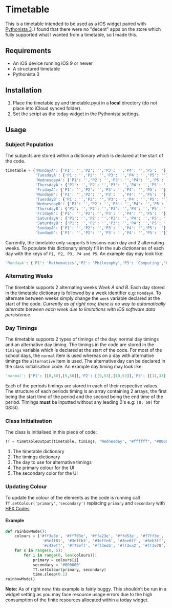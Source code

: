 # Timetable
This is a timetable intended to be used as a iOS widget paired with [Pythonista 3](http://omz-software.com/pythonista/). I found that there were no "decent" apps on the store which fully supported what I wanted from a timetable, so I made this.
## Requirements
- An iOS device running iOS 9 or newer
- A structured timetable
- Pythonista 3
## Installation
1. Place the timetable.py and timetable.pyui in a **local** directory (do not place into iCloud synced folder).
2. Set the script as the today widget in the Pythonista settings.
## Usage
### Subject Population
The subjects are stored within a dictionary which is declared at the start of the code.
```python
timetable = {'MondayA': {'P1': '','P2': '','P3': '','P4': '','P5': ''},
             'TuesdayA': {'P1': '','P2': '','P3': '','P4': '','P5': ''},
             'WednesdayA': {'P1': '','P2': '','P3': '','P4': '','P5': ''},
             'ThursdayA': {'P1': '','P2': '','P3': '','P4': '','P5': ''},
             'FridayA': {'P1': '','P2': '','P3': '','P4': '','P5': ''},
             'MondayB': {'P1': '','P2': '','P3': '','P4': '','P5': ''},
             'TuesdayB': {'P1': '','P2': '','P3': '','P4': '','P5': ''},
             'WednesdayB': {'P1': '','P2': '','P3': '','P4': '','P5': ''},
             'ThursdayB': {'P1': '','P2': '','P3': '','P4': '','P5': ''},
             'FridayB': {'P1': '','P2': '','P3': '','P4': '','P5': ''},
             'SaturdayA': {'P1': '','P2': '','P3': '','P4': '','P5': ''},
             'SaturdayB': {'P1': '','P2': '','P3': '','P4': '','P5': ''},
             'SundayA': {'P1': '','P2': '','P3': '','P4': '','P5': ''},
             'SundayB': {'P1': '','P2': '','P3': '','P4': '','P5': ''}}
```
Currently, the timetable only supports 5 lessons each day and 2 alternating weeks. To populate this dictionary simply fill in the sub dictionaries of each day with the keys of `P1, P2, P3, P4 and P5`. An example day may look like:
```python
'MondayA': {'P1': 'Mathematics','P2': 'Philosophy','P3': 'Computing','P4': 'Study','P5': 'Ethics'}
```
### Alternating Weeks
The timetable supports 2 alternating weeks *Week A and B*. Each day stored in the timetable dictionary is followed by a week identifier e.g: `MondayA`. To alternate between weeks simply change the `week` variable declared at the start of the code. *Currently as of right now, there is no way to automatically alternate between each week due to limitations with iOS software data persistence*.
### Day Timings
The timetable supports 2 types of timings of the day: normal day timings and an alternative day timing. The timings in the code are stored in the `timings` variable which is declared at the start of the code. For most of the school days, the `normal` item is used whereas on a day with alternative timings the `alternative` item is used. The alternative day can be declared in the class initialisation code. An example day timing may look like:
```python
'normal': {'P1': [[8,50],[9,50]],'P2': [[9,53],[10,53]],'P3': [[11,33],[12,33]],'P4': [[13,11],[14,11]],'P5': [[14,14],[15,14]]}
```
Each of the periods timings are stored in each of their respective values. The structure of each periods timing is an array containing 2 arrays, the first being the start time of the period and the second being the end time of the period. Timings **must** be inputted without any leading 0's e.g: `[8, 50]` for 08:50.
### Class Initialisation
The class is initialised in this piece of code:
```python
TT = timetableOutput(timetable, timings, 'Wednesday', "#ffffff", "#000000")
```
1. The timetable dictionary
2. The timings dictionary
3. The day to use for alternative timings
4. The primary colour for the UI
5. The secondary color for the UI
### Updating Colour
To update the colour of the elements as the code is running call `TT.setColour('primary','secondary')` replacing `primary` and `secondary` with [HEX Codes](http://www.color-hex.com/).
#### Example
```python
def rainbowMode():            
    colours = ['#ff3e3e', '#ff703e', '#ffa23e', '#ffd53e', '#f7ff3e', '#c4ff3e', '#92ff3e', '#5fff3e', '#3eff4e',
                '#3eff81', '#3effb3', '#3effe6', '#3ee6ff', '#3eb3ff', '#3e81ff', '#3e4eff', '#5f3eff', '#923eff',
                '#c43eff', '#f73eff', '#ff3ed5', '#ff3ea2', '#ff3e70', '#ff3e3e']            
    for x in range(0, 5):
	    for i in range(0, len(colours)):
	        primary = colours[i]
	        secondary = '#000000'
	        TT.setColour(primary, secondary)
	        time.sleep(0.1)
rainbowMode()
```
**Note:** As of right now, this example is fairly buggy. This shouldn’t be run in a widget setting as you may face resource usage errors due to the high consumption of the finite resources allocated within a today widget.
